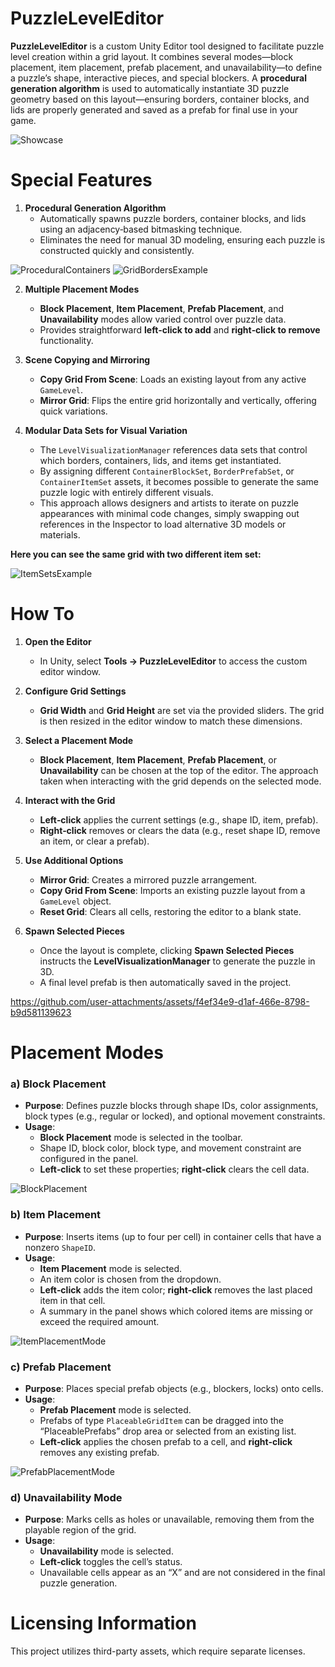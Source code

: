 # PuzzleLevelEditor

**PuzzleLevelEditor** is a custom Unity Editor tool designed to facilitate puzzle level creation within a grid layout. It combines several modes—block placement, item placement, prefab placement, and unavailability—to define a puzzle’s shape, interactive pieces, and special blockers. A **procedural generation algorithm** is used to automatically instantiate 3D puzzle geometry based on this layout—ensuring borders, container blocks, and lids are properly generated and saved as a prefab for final use in your game.

![Showcase](https://github.com/user-attachments/assets/45458fb3-892f-4144-8af7-055744ad7b11)

# Special Features
1. **Procedural Generation Algorithm**  
   - Automatically spawns puzzle borders, container blocks, and lids using an adjacency‐based bitmasking technique.  
   - Eliminates the need for manual 3D modeling, ensuring each puzzle is constructed quickly and consistently.

![ProceduralContainers](https://github.com/user-attachments/assets/9a2ce668-63f5-47b0-95f6-718b4d007f9d)
![GridBordersExample](https://github.com/user-attachments/assets/c5147977-f8c5-457d-8979-66acfe67509c)

2. **Multiple Placement Modes**  
   - **Block Placement**, **Item Placement**, **Prefab Placement**, and **Unavailability** modes allow varied control over puzzle data.  
   - Provides straightforward **left‐click to add** and **right‐click to remove** functionality.

3. **Scene Copying and Mirroring**  
   - **Copy Grid From Scene**: Loads an existing layout from any active `GameLevel`.  
   - **Mirror Grid**: Flips the entire grid horizontally and vertically, offering quick variations.

4. **Modular Data Sets for Visual Variation**
   - The `LevelVisualizationManager` references data sets that control which borders, containers, lids, and items get instantiated.
   - By assigning different `ContainerBlockSet`, `BorderPrefabSet`, or `ContainerItemSet` assets, it becomes possible to generate the same puzzle logic with entirely different visuals.
   - This approach allows designers and artists to iterate on puzzle appearances with minimal code changes, simply swapping out references in the Inspector to load alternative 3D models or materials.

**Here you can see the same grid with two different item set:**  

![ItemSetsExample](https://github.com/user-attachments/assets/e9b6ebbe-2b6a-456b-82e5-850b5153cdd4)

# How To
1. **Open the Editor**  
   - In Unity, select **Tools → PuzzleLevelEditor** to access the custom editor window.

2. **Configure Grid Settings**  
   - **Grid Width** and **Grid Height** are set via the provided sliders. The grid is then resized in the editor window to match these dimensions.

3. **Select a Placement Mode**  
   - **Block Placement**, **Item Placement**, **Prefab Placement**, or **Unavailability** can be chosen at the top of the editor. The approach taken when interacting with the grid depends on the selected mode.

4. **Interact with the Grid**  
   - **Left‐click** applies the current settings (e.g., shape ID, item, prefab).  
   - **Right‐click** removes or clears the data (e.g., reset shape ID, remove an item, or clear a prefab).

5. **Use Additional Options**  
   - **Mirror Grid**: Creates a mirrored puzzle arrangement.  
   - **Copy Grid From Scene**: Imports an existing puzzle layout from a `GameLevel` object.  
   - **Reset Grid**: Clears all cells, restoring the editor to a blank state.

6. **Spawn Selected Pieces**  
   - Once the layout is complete, clicking **Spawn Selected Pieces** instructs the **LevelVisualizationManager** to generate the puzzle in 3D.  
   - A final level prefab is then automatically saved in the project.

https://github.com/user-attachments/assets/f4ef34e9-d1af-466e-8798-b9d581139623

# Placement Modes

### a) Block Placement
- **Purpose**: Defines puzzle blocks through shape IDs, color assignments, block types (e.g., regular or locked), and optional movement constraints.  
- **Usage**:
  - **Block Placement** mode is selected in the toolbar.  
  - Shape ID, block color, block type, and movement constraint are configured in the panel.  
  - **Left‐click** to set these properties; **right‐click** clears the cell data.

![BlockPlacement](https://github.com/user-attachments/assets/3da79f75-a961-4617-a52a-c0759c6978b5)

### b) Item Placement
- **Purpose**: Inserts items (up to four per cell) in container cells that have a nonzero `ShapeID`.  
- **Usage**:
  - **Item Placement** mode is selected.  
  - An item color is chosen from the dropdown.  
  - **Left‐click** adds the item color; **right‐click** removes the last placed item in that cell.  
  - A summary in the panel shows which colored items are missing or exceed the required amount.

![ItemPlacementMode](https://github.com/user-attachments/assets/834b7f27-7ba2-4985-82d1-93554960e73d)

### c) Prefab Placement
- **Purpose**: Places special prefab objects (e.g., blockers, locks) onto cells.  
- **Usage**:
  - **Prefab Placement** mode is selected.  
  - Prefabs of type `PlaceableGridItem` can be dragged into the “PlaceablePrefabs” drop area or selected from an existing list.  
  - **Left‐click** applies the chosen prefab to a cell, and **right‐click** removes any existing prefab.

![PrefabPlacementMode](https://github.com/user-attachments/assets/3d3a7f96-7485-44de-b7dc-b39ff17a21e6)

### d) Unavailability Mode
- **Purpose**: Marks cells as holes or unavailable, removing them from the playable region of the grid.  
- **Usage**:
  - **Unavailability** mode is selected.  
  - **Left‐click** toggles the cell’s status.  
  - Unavailable cells appear as an “X” and are not considered in the final puzzle generation.

# Licensing Information
This project utilizes third-party assets, which require separate licenses.





